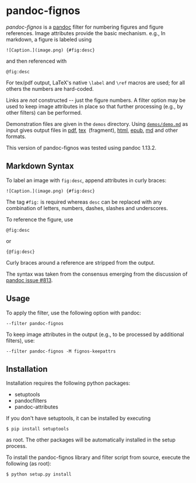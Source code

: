 
pandoc-fignos
=============

*pandoc-fignos* is a [pandoc] filter for numbering figures and figure references.  Image attributes provide the basic mechanism.  e.g., In markdown, a figure is labeled using

    ![Caption.](image.png) {#fig:desc}

and then referenced with

    @fig:desc

For tex/pdf output, LaTeX's native `\label` and `\ref` macros are used; for all others the numbers are hard-coded.

Links are *not* constructed -- just the figure numbers.  A filter option may be used to keep image attributes in place so that further processing (e.g., by other filters) can be performed.

Demonstration files are given in the `demos` directory.  Using [`demos/demo.md`] as input gives output files in [pdf], 
[tex]` `(fragment), [html], [epub], [md] and other formats.

This version of pandoc-fignos was tested using pandoc 1.13.2.

[pandoc]: http://pandoc.org/
[`demos/demo.md`]: https://raw.githubusercontent.com/tomduck/pandoc-fignos/master/demos/demo.md
[pdf]: https://raw.githubusercontent.com/tomduck/pandoc-fignos/master/demos/out/demo.pdf
[tex]: https://raw.githubusercontent.com/tomduck/pandoc-fignos/master/demos/out/demo.tex
[html]: https://rawgit.com/tomduck/pandoc-fignos/master/demos/out/demo.html
[epub]: https://raw.githubusercontent.com/tomduck/pandoc-fignos/master/demos/out/demo.epub
[md]: https://github.com/tomduck/pandoc-fignos/blob/master/demos/out/demo.md


Markdown Syntax
---------------

To label an image with `fig:desc`, append attributes in curly braces:

    ![Caption.](image.png) {#fig:desc}

The tag `#fig:` is required whereas `desc` can be replaced with any combination of letters, numbers, dashes, slashes and underscores.

To reference the figure, use

    @fig:desc

or

    {@fig:desc}

Curly braces around a reference are stripped from the output.

The syntax was taken from the consensus emerging from the discussion of [pandoc issue #813].

[pandoc issue #813]: https://github.com/jgm/pandoc/issues/813


Usage
-----

To apply the filter, use the following option with pandoc:

    --filter pandoc-fignos

To keep image attributes in the output (e.g., to be processed by additional filters), use:

    --filter pandoc-fignos -M fignos-keepattrs


Installation
------------

Installation requires the following python packages:

  - setuptools
  - pandocfilters
  - pandoc-attributes

If you don't have setuptools, it can be installed by executing

    $ pip install setuptools

as root.  The other packages will be automatically installed in the setup process.

To install the pandoc-fignos library and filter script from source, execute the following (as root):

    $ python setup.py install
